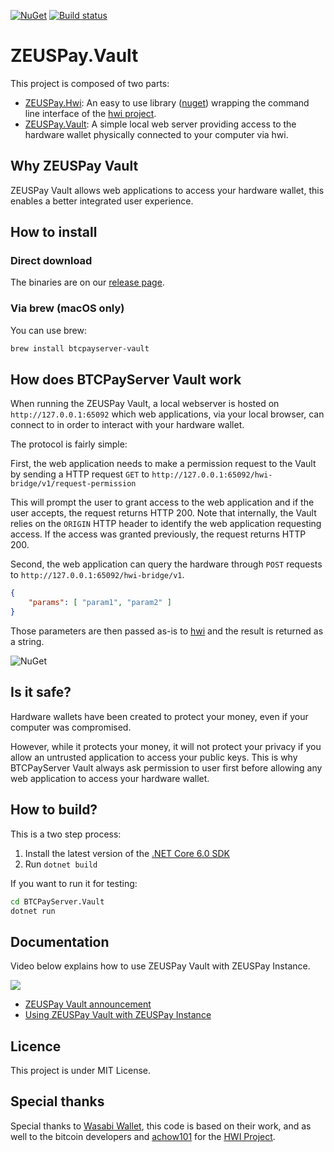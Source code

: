 [![NuGet](https://img.shields.io/nuget/v/BTCPayServer.Hwi.svg)](https://www.nuget.org/packages/BTCPayServer.Hwi) [![Build status](https://github.com/CSEEEE/BTCPayServer.Vault/workflows/CI/badge.svg)](https://github.com/CSEEEE/BTCPayServer.Vault/actions?query=workflow%3ACI)

# ZEUSPay.Vault

This project is composed of two parts:

* [ZEUSPay.Hwi](https://github.com/CSEEEE/BTCPayServer.Vault/tree/master/BTCPayServer.Hwi): An easy to use library ([nuget](https://www.nuget.org/packages/BTCPayServer.Hwi)) wrapping the command line interface of the [hwi project](https://github.com/bitcoin-core/HWI).
* [ZEUSPay.Vault](https://github.com/CSEEEE/BTCPayServer.Vault/tree/master/BTCPayServer.Vault): A simple local web server providing access to the hardware wallet physically connected to your computer via hwi.

## Why ZEUSPay Vault

ZEUSPay Vault allows web applications to access your hardware wallet, this enables a better integrated user experience.

## How to install

### Direct download

The binaries are on our [release page](https://github.com/CSEEEE/BTCPayServer.Vault/releases/latest).

### Via brew (macOS only)

You can use brew:

```bash
brew install btcpayserver-vault
```

## How does BTCPayServer Vault work

When running the ZEUSPay Vault, a local webserver is hosted on `http://127.0.0.1:65092` which web applications, via your local browser, can connect to in order to interact with your hardware wallet.

The protocol is fairly simple:

First, the web application needs to make a permission request to the Vault by sending a HTTP request `GET` to `http://127.0.0.1:65092/hwi-bridge/v1/request-permission`

This will prompt the user to grant access to the web application and if the user accepts, the request returns HTTP 200. Note that internally, the Vault relies on the `ORIGIN` HTTP header to identify the web application requesting access.
If the access was granted previously, the request returns HTTP 200.

Second, the web application can query the hardware through `POST` requests to `http://127.0.0.1:65092/hwi-bridge/v1`.

```json
{
    "params": [ "param1", "param2" ]
}
````

Those parameters are then passed as-is to [hwi](https://github.com/bitcoin-core/HWI) and the result is returned as a string.

![NuGet](docs/Sequence.svg)

## Is it safe?

Hardware wallets have been created to protect your money, even if your computer was compromised.

However, while it protects your money, it will not protect your privacy if you allow an untrusted application to access your public keys.
This is why BTCPayServer Vault always ask permission to user first before allowing any web application to access your hardware wallet.

## How to build?

This is a two step process:

1. Install the latest version of the [.NET Core 6.0 SDK](https://dotnet.microsoft.com/download/dotnet-core/6.0)
2. Run `dotnet build`

If you want to run it for testing:

```bash
cd BTCPayServer.Vault
dotnet run
```

## Documentation

Video below explains how to use ZEUSPay Vault with ZEUSPay Instance.

[![](https://img.youtube.com/vi/hh_cm8MKl2g/mqdefault.jpg)](https://www.youtube.com/watch?v=hh_cm8MKl2g)

- [ZEUSPay Vault announcement](https://blog.ZEUSPay.com/zeuspay-vault/)
- [Using ZEUSPay Vault with ZEUSPay Instance](https://docs.zeuspay.com/Vault)

## Licence

This project is under MIT License.

## Special thanks

Special thanks to [Wasabi Wallet](https://github.com/zkSNACKs/WalletWasabi), this code is based on their work, and as well to the bitcoin developers and [achow101](https://github.com/achow101) for the [HWI Project](https://github.com/bitcoin-core/HWI).
